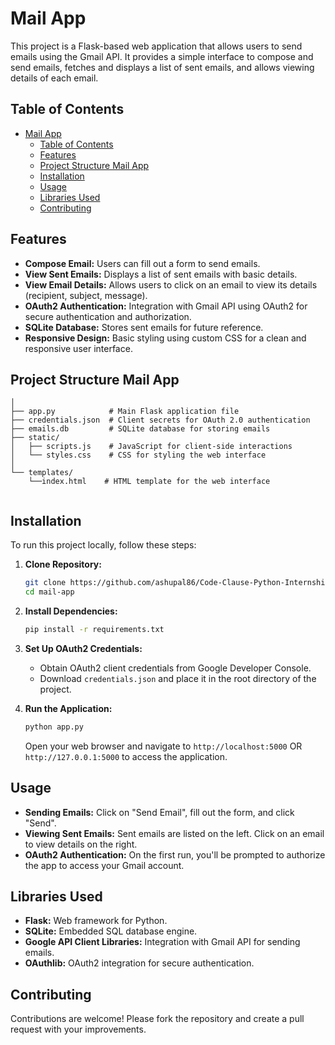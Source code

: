 # Mail App
This project is a Flask-based web application that allows users to send emails using the Gmail API. It provides a simple interface to compose and send emails, fetches and displays a list of sent emails, and allows viewing details of each email.

## Table of Contents
- [Mail App](#mail-app)
  - [Table of Contents](#table-of-contents)
  - [Features](#features)
  - [Project Structure Mail App](#project-structure-mail-app)
  - [Installation](#installation)
  - [Usage](#usage)
  - [Libraries Used](#libraries-used)
  - [Contributing](#contributing)




## Features
- **Compose Email:** Users can fill out a form to send emails.
- **View Sent Emails:** Displays a list of sent emails with basic details.
- **View Email Details:** Allows users to click on an email to view its details (recipient, subject, message).
- **OAuth2 Authentication:** Integration with Gmail API using OAuth2 for secure authentication and authorization.
- **SQLite Database:** Stores sent emails for future reference.
- **Responsive Design:** Basic styling using custom CSS for a clean and responsive user interface.

## Project Structure Mail App 
```
│
├── app.py            # Main Flask application file
├── credentials.json  # Client secrets for OAuth 2.0 authentication
├── emails.db         # SQLite database for storing emails
├── static/
│   ├── scripts.js    # JavaScript for client-side interactions
│   └── styles.css    # CSS for styling the web interface
│
└── templates/
    └──index.html    # HTML template for the web interface
    

```
## Installation
To run this project locally, follow these steps:

1. **Clone Repository:**
   ```bash
   git clone https://github.com/ashupal86/Code-Clause-Python-Internship/tree/main/Mail%20App%20v2
   cd mail-app
   ```

2. **Install Dependencies:**
   ```bash
   pip install -r requirements.txt
   ```

3. **Set Up OAuth2 Credentials:**
   - Obtain OAuth2 client credentials from Google Developer Console.
   - Download `credentials.json` and place it in the root directory of the project.

4. **Run the Application:**
   ```bash
   python app.py
   ```
   Open your web browser and navigate to `http://localhost:5000` OR `http://127.0.0.1:5000` to access the application.

## Usage
- **Sending Emails:** Click on "Send Email", fill out the form, and click "Send".
- **Viewing Sent Emails:** Sent emails are listed on the left. Click on an email to view details on the right.
- **OAuth2 Authentication:** On the first run, you'll be prompted to authorize the app to access your Gmail account.

## Libraries Used
- **Flask:** Web framework for Python.
- **SQLite:** Embedded SQL database engine.
- **Google API Client Libraries:** Integration with Gmail API for sending emails.
- **OAuthlib:** OAuth2 integration for secure authentication.

## Contributing
Contributions are welcome! Please fork the repository and create a pull request with your improvements.

